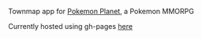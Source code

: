 Townmap app for [Pokemon Planet](https://www.pokemon-planet.com), a Pokemon MMORPG

Currently hosted using gh-pages [here](https://gouldie.github.io/ppo-townmap)
